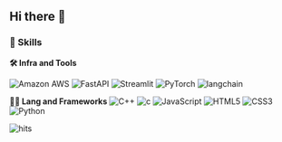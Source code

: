 ## Hi there 👋

<!--
**jamesKYH/jamesKYH** is a ✨ _special_ ✨ repository because its `README.md` (this file) appears on your GitHub profile.

Here are some ideas to get you started:

- 🔭 I’m currently working on ...
- 🌱 I’m currently learning ...
- 👯 I’m looking to collaborate on ...
- 🤔 I’m looking for help with ...
- 💬 Ask me about ...
- 📫 How to reach me: ...
- 😄 Pronouns: ...
- ⚡ Fun fact: ...
-->

### 🦾 Skills
**🛠️ Infra and Tools**

![Amazon AWS](https://img.shields.io/badge/amazonaws-232F3E.svg?&style=for-the-badge&logo=amazonaws&logoColor=white) ![FastAPI](https://img.shields.io/badge/fastapi-009688.svg?&style=for-the-badge&logo=fastapi&logoColor=white) ![Streamlit](https://img.shields.io/badge/streamlit-FF4B4B.svg?&style=for-the-badge&logo=streamlit&logoColor=white) ![PyTorch](https://img.shields.io/badge/pytorch-EE4C2C.svg?&style=for-the-badge&logo=pytorch&logoColor=white) ![langchain](https://img.shields.io/badge/Langchain-000000.svg?&style=for-the-badge) 

**🧑‍💻 Lang and Frameworks**
![C++](https://img.shields.io/badge/C++-000000.svg?&style=for-the-badge) ![c](https://img.shields.io/badge/c-A8B9CC.svg?&style=for-the-badge&logo=c&logoColor=white) ![JavaScript](https://img.shields.io/badge/javascript-F7DF1E.svg?&style=for-the-badge&logo=javascript&logoColor=white) ![HTML5](https://img.shields.io/badge/html5-E34F26.svg?&style=for-the-badge&logo=html5&logoColor=white) ![CSS3](https://img.shields.io/badge/css3-1572B6.svg?&style=for-the-badge&logo=css3&logoColor=white) ![Python](https://img.shields.io/badge/python-3776AB.svg?&style=for-the-badge&logo=python&logoColor=white) 


![hits](https://hits.seeyoufarm.com/api/count/incr/badge.svg?url=https%3A%2F%2Fgithub.com%2F&edge_flat=false&title=hits)
